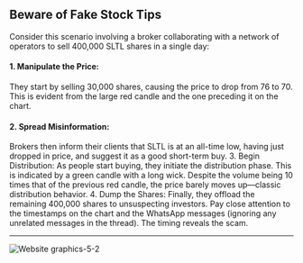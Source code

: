 ## Beware of Fake Stock Tips

Consider this scenario involving a broker collaborating with a network of operators to sell 400,000 SLTL shares in a single day:

#### 1. Manipulate the Price:
   They start by selling 30,000 shares, causing the price to drop from 76 to 70. This is evident from the large red candle and the one preceding it on the chart.
#### 2. Spread Misinformation:
   Brokers then inform their clients that SLTL is at an all-time low, having just dropped in price, and suggest it as a good short-term buy.
3. Begin Distribution:
   As people start buying, they initiate the distribution phase. This is indicated by a green candle with a long wick. Despite the volume being 10 times that of the previous red candle, the price barely moves up—classic distribution behavior.
4. Dump the Shares:
   Finally, they offload the remaining 400,000 shares to unsuspecting investors.
Pay close attention to the timestamps on the chart and the WhatsApp messages (ignoring any unrelated messages in the thread). The timing reveals the scam.

---

![Website graphics-5-2](https://github.com/stockpickslk/stockpickslk.github.io/assets/173802017/1b5181e0-0771-4a04-b9e8-040b4b5006bf)
